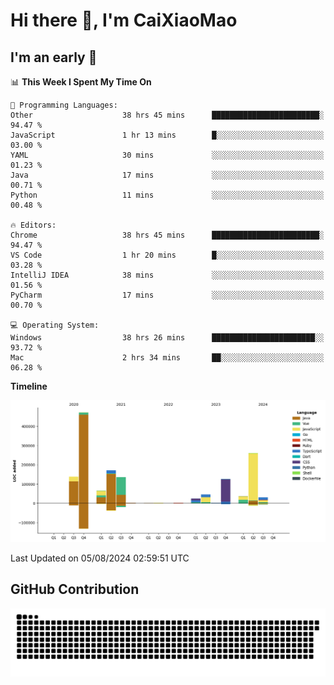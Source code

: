 # Hi there 👋, I'm CaiXiaoMao

## I'm an early 🐤
<!--START_SECTION:waka-->
📊 **This Week I Spent My Time On** 

```text
💬 Programming Languages: 
Other                    38 hrs 45 mins      ████████████████████████░   94.47 % 
JavaScript               1 hr 13 mins        █░░░░░░░░░░░░░░░░░░░░░░░░   03.00 % 
YAML                     30 mins             ░░░░░░░░░░░░░░░░░░░░░░░░░   01.23 % 
Java                     17 mins             ░░░░░░░░░░░░░░░░░░░░░░░░░   00.71 % 
Python                   11 mins             ░░░░░░░░░░░░░░░░░░░░░░░░░   00.48 % 

🔥 Editors: 
Chrome                   38 hrs 45 mins      ████████████████████████░   94.47 % 
VS Code                  1 hr 20 mins        █░░░░░░░░░░░░░░░░░░░░░░░░   03.28 % 
IntelliJ IDEA            38 mins             ░░░░░░░░░░░░░░░░░░░░░░░░░   01.56 % 
PyCharm                  17 mins             ░░░░░░░░░░░░░░░░░░░░░░░░░   00.70 % 

💻 Operating System: 
Windows                  38 hrs 26 mins      ███████████████████████░░   93.72 % 
Mac                      2 hrs 34 mins       ██░░░░░░░░░░░░░░░░░░░░░░░   06.28 % 
```

**Timeline**

![Lines of Code chart](https://raw.githubusercontent.com/caixiaomao/caixiaomao/main/assets/bar_graph.png)


 Last Updated on 05/08/2024 02:59:51 UTC
<!--END_SECTION:waka-->

## GitHub Contribution
<picture>
  <source media="(prefers-color-scheme: dark)" srcset="/dist/snake/github-contribution-grid-snake-dark.svg" />
  <source media="(prefers-color-scheme: light)" srcset="/dist/snake/github-contribution-grid-snake.svg" />
  <img alt="github contribution grid snake animation" src="/dist/snake/github-contribution-grid-snake.svg" />
</picture>
